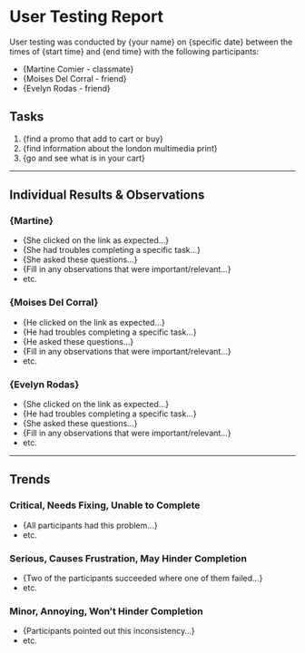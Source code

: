 # User Testing Report

User testing was conducted by {your name} on {specific date} between the times of {start time} and {end time} with the following participants:

- {Martine Comier - classmate}
- {Moises Del Corral - friend}
- {Evelyn Rodas - friend}

## Tasks

1. {find a promo that add to cart or buy}
2. {find information about the london multimedia print}
3. {go and see what is in your cart}

---

## Individual Results & Observations

### {Martine}

- {She clicked on the link as expected…}
- {She had troubles completing a specific task…}
- {She asked these questions…}
- {Fill in any observations that were important/relevant…}
- etc.

### {Moises Del Corral}

- {He clicked on the link as expected…}
- {He had troubles completing a specific task…}
- {He asked these questions…}
- {Fill in any observations that were important/relevant…}
- etc.

### {Evelyn Rodas}

- {She clicked on the link as expected…}
- {He had troubles completing a specific task…}
- {She asked these questions…}
- {Fill in any observations that were important/relevant…}
- etc.

---

## Trends

### Critical, Needs Fixing, Unable to Complete

- {All participants had this problem…}
- etc.

### Serious, Causes Frustration, May Hinder Completion

- {Two of the participants succeeded where one of them failed…}
- etc.

### Minor, Annoying, Won’t Hinder Completion

- {Participants pointed out this inconsistency…}
- etc.